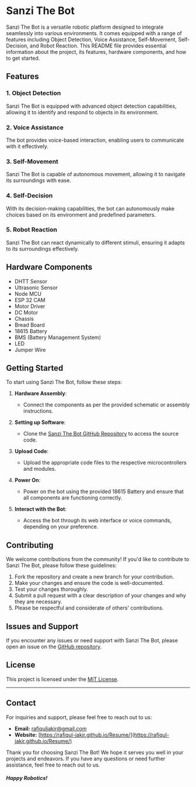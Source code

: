 # Sanzi The Bot

Sanzi The Bot is a versatile robotic platform designed to integrate seamlessly into various environments. It comes equipped with a range of features including Object Detection, Voice Assistance, Self-Movement, Self-Decision, and Robot Reaction. This README file provides essential information about the project, its features, hardware components, and how to get started.

## Features

### 1. Object Detection
Sanzi The Bot is equipped with advanced object detection capabilities, allowing it to identify and respond to objects in its environment.

### 2. Voice Assistance
The bot provides voice-based interaction, enabling users to communicate with it effectively.

### 3. Self-Movement
Sanzi The Bot is capable of autonomous movement, allowing it to navigate its surroundings with ease.

### 4. Self-Decision
With its decision-making capabilities, the bot can autonomously make choices based on its environment and predefined parameters.

### 5. Robot Reaction
Sanzi The Bot can react dynamically to different stimuli, ensuring it adapts to its surroundings effectively.

## Hardware Components

- DHTT Sensor
- Ultrasonic Sensor
- Node MCU
- ESP 32 CAM
- Motor Driver
- DC Motor
- Chassis
- Bread Board
- 18615 Battery
- BMS (Battery Management System)
- LED
- Jumper Wire

## Getting Started

To start using Sanzi The Bot, follow these steps:

1. **Hardware Assembly**:
   - Connect the components as per the provided schematic or assembly instructions.

2. **Setting up Software**:
   - Clone the [Sanzi The Bot GitHub Repository](https://github.com/Rafiqul-jakir/Sanzi-The-Bot-Website) to access the source code.

3. **Upload Code**:
   - Upload the appropriate code files to the respective microcontrollers and modules.

4. **Power On**:
   - Power on the bot using the provided 18615 Battery and ensure that all components are functioning correctly.

5. **Interact with the Bot**:
   - Access the bot through its web interface or voice commands, depending on your preference.

## Contributing

We welcome contributions from the community! If you'd like to contribute to Sanzi The Bot, please follow these guidelines:

1. Fork the repository and create a new branch for your contribution.
2. Make your changes and ensure the code is well-documented.
3. Test your changes thoroughly.
4. Submit a pull request with a clear description of your changes and why they are necessary.
5. Please be respectful and considerate of others' contributions.



## Issues and Support

If you encounter any issues or need support with Sanzi The Bot, please open an issue on the [GitHub repository](https://github.com/Rafiqul-jakir/Sanzi-The-Bot-Website).

## License

This project is licensed under the [MIT License](LICENSE).

---
## Contact

For inquiries and support, please feel free to reach out to us:

- **Email:** rafiquljakir@gmail.com
- **Website:** [https://rafiqul-jakir.github.io/Resume/](https://rafiqul-jakir.github.io/Resume/)

Thank you for choosing Sanzi The Bot! We hope it serves you well in your projects and endeavors. If you have any questions or need further assistance, feel free to reach out to us. 
##### ***Happy Robotics!***
